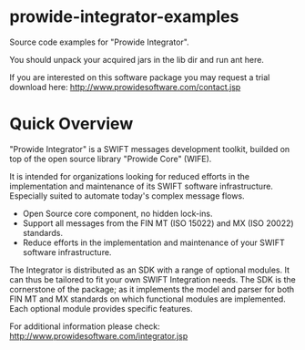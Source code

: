 prowide-integrator-examples
===========================

Source code examples for "Prowide Integrator".

You should unpack your acquired jars in the lib dir and run ant here.

If you are interested on this software package you may request a trial download here: http://www.prowidesoftware.com/contact.jsp


Quick Overview
==============

"Prowide Integrator" is a SWIFT messages development toolkit, builded on top of the open source library "Prowide Core" (WIFE).

It is intended for organizations looking for reduced efforts in the implementation and maintenance of its SWIFT software infrastructure. Especially suited to automate today's complex message flows.

* Open Source core component, no hidden lock-ins.
* Support all messages from the FIN MT (ISO 15022) and MX (ISO 20022) standards.
* Reduce efforts in the implementation and maintenance of your SWIFT software infrastructure.

The Integrator is distributed as an SDK with a range of optional modules. It can thus be tailored to fit your own SWIFT Integration needs. The SDK is the cornerstone of the package; as it implements the model and parser for both FIN MT and MX standards on which functional modules are implemented. Each optional module provides specific features.

For additional information please check: http://www.prowidesoftware.com/integrator.jsp

